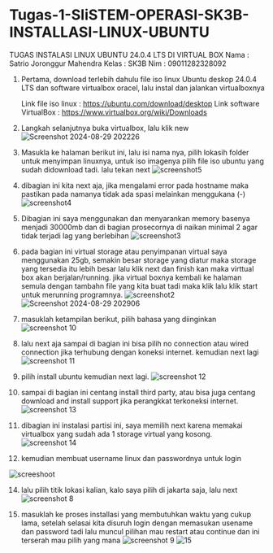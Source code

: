 # Tugas-1-SIiSTEM-OPERASI-SK3B-INSTALLASI-LINUX-UBUNTU

TUGAS INSTALASI LINUX UBUNTU 24.0.4 LTS DI VIRTUAL BOX
Nama   : Satrio Joronggur Mahendra
Kelas  : SK3B
Nim    : 09011282328092

1. Pertama, download terlebih dahulu file iso linux Ubuntu  deskop 24.0.4 LTS dan software virtualbox oracel, lalu instal dan jalankan virtualboxnya

   Link file iso linux : https://ubuntu.com/download/desktop
   Link software VirtualBox : https://www.virtualbox.org/wiki/Downloads

   
3. Langkah selanjutnya buka virtualbox, lalu klik new
![Screenshot 2024-08-29 202226](https://github.com/user-attachments/assets/05c7e0d6-c3be-4705-9a4d-48bafd070ea9)


4. Masukla ke halaman berikut ini, lalu isi nama nya, pilih lokasih folder untuk menyimpan linuxnya, untuk iso imagenya pilih file iso ubuntu yang sudah didownload tadi. lalu tekan next
  ![screenshot5](https://github.com/user-attachments/assets/f577ae5a-254f-42d2-be68-de3da25c36e1)


5. dibagian ini kita next aja, jika mengalami error pada hostname maka pastikan pada namanya tidak ada spasi melainkan menggukana (-)
   ![screenshot4](https://github.com/user-attachments/assets/6cce3f96-60b1-4a5c-8972-fb5802fe6e32)


6. Dibagian ini saya menggunakan dan menyarankan memory basenya menjadi 30000mb dan di bagian prosecornya di naikan minimal 2 agar tidak terjadi lag yang berlebihan
   ![screenshot3](https://github.com/user-attachments/assets/36ee6daa-3646-48c7-9953-9e534a66d964)

   
7. pada bagian ini virtual storage atau penyimpanan virtual saya menggunakan 25gb, semakin besar storage yang diatur maka storage yang tersedia itu lebih besar lalu klik next dan finish kan maka virttual box akan berjalan/running. jika virtual boxnya kembali ke halaman semula dengan tambahn file yang kita buat tadi maka klik lalu klik start untuk merunning programnya.
![screenshot2](https://github.com/user-attachments/assets/43bff0c0-7000-455a-8951-2ec79ad3229a)
![Screenshot 2024-08-29 202906](https://github.com/user-attachments/assets/f307c040-067c-406c-8705-31c4badef66f)


8. masuklah ketampilan berikut, pilih bahasa yang diinginkan 
![screenshot 10](https://github.com/user-attachments/assets/a2bbf8ff-12c9-4765-bffa-c53cb01697cc)

9. lalu next aja sampai di bagian ini bisa pilih no connection atau wired connection jika terhubung dengan koneksi internet. kemudian next lagi
![screenshot 11](https://github.com/user-attachments/assets/d59c5a74-3a7a-4f7a-9b7d-5178e2c3c275)



10. pilih install ubuntu kemudian next lagi.
![screenshot 12](https://github.com/user-attachments/assets/83c8e369-f546-4e5a-ab03-19884dd4d4bd)



11. sampai di bagian ini centang install third party, atau bisa juga centang download and install support jika perangkkat terkoneksi internet.
![screenshot 13](https://github.com/user-attachments/assets/919b3750-f752-44a5-bebb-0a3200bda9dc)

12. dibagian ini instalasi partisi ini, saya memilih next karena memakai virtualbox yang sudah ada 1 storage virtual yang kosong.
![screenshot 14](https://github.com/user-attachments/assets/78ee2c66-cd6c-4fa2-a352-44e7beb7a410)


13. kemudian membuat username linux dan passwordnya untuk login

   ![screeshoot](https://github.com/user-attachments/assets/3c9bc4fe-14c2-4b20-8bad-0988fc101b7f)


14. lalu pilih titik lokasi kalian, kalo saya pilih di jakarta saja, lalu next
![screenshot 8](https://github.com/user-attachments/assets/bc3a8633-9f19-4789-9801-1d8db64d27be)


15. masuklah ke proses installasi yang membutuhkan waktu yang cukup lama, setelah selasai kita disuruh login dengan memasukan usename dan password tadi lalu muncul  pilihan mau restart atau continue dan ini terserah mau pilih yang mana
![screenshot 9](https://github.com/user-attachments/assets/2e0ddc8a-64ee-4190-9005-58a0c553945a)
![15](https://github.com/user-attachments/assets/880d8684-79c7-4e64-9fc7-af967ccf61be)







